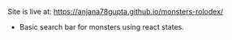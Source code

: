 Site is live at: https://anjana78gupta.github.io/monsters-rolodex/
- Basic search bar for monsters using react states. 
